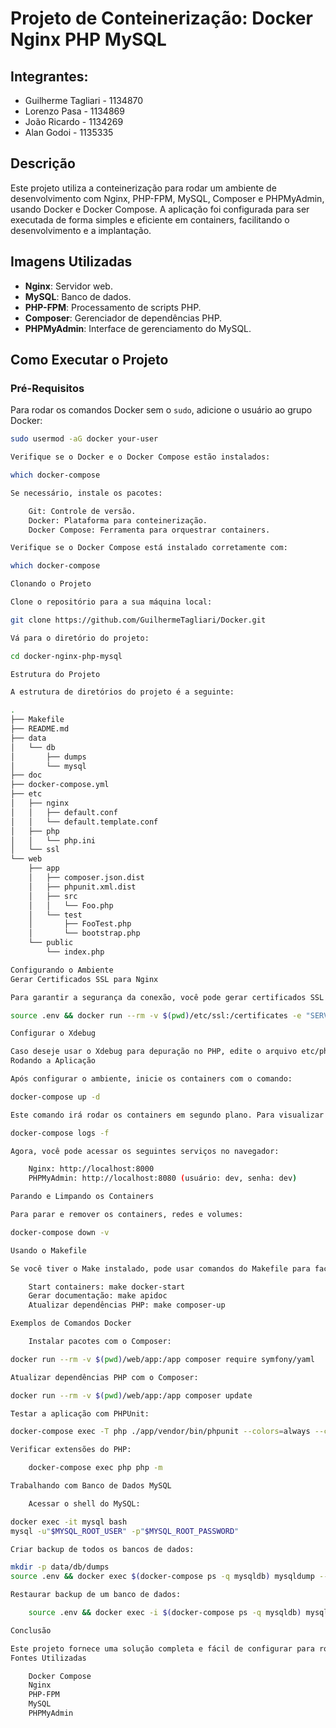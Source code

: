 # Projeto de Conteinerização: Docker Nginx PHP MySQL

## Integrantes:
- Guilherme Tagliari - 1134870
- Lorenzo Pasa - 1134869
- João Ricardo - 1134269
- Alan Godoi - 1135335

## Descrição

Este projeto utiliza a conteinerização para rodar um ambiente de desenvolvimento com Nginx, PHP-FPM, MySQL, Composer e PHPMyAdmin, usando Docker e Docker Compose. A aplicação foi configurada para ser executada de forma simples e eficiente em containers, facilitando o desenvolvimento e a implantação.

## Imagens Utilizadas

- **Nginx**: Servidor web.
- **MySQL**: Banco de dados.
- **PHP-FPM**: Processamento de scripts PHP.
- **Composer**: Gerenciador de dependências PHP.
- **PHPMyAdmin**: Interface de gerenciamento do MySQL.

## Como Executar o Projeto

### Pré-Requisitos

Para rodar os comandos Docker sem o `sudo`, adicione o usuário ao grupo Docker:

```bash
sudo usermod -aG docker your-user

Verifique se o Docker e o Docker Compose estão instalados:

which docker-compose

Se necessário, instale os pacotes:

    Git: Controle de versão.
    Docker: Plataforma para conteinerização.
    Docker Compose: Ferramenta para orquestrar containers.

Verifique se o Docker Compose está instalado corretamente com:

which docker-compose

Clonando o Projeto

Clone o repositório para a sua máquina local:

git clone https://github.com/GuilhermeTagliari/Docker.git

Vá para o diretório do projeto:

cd docker-nginx-php-mysql

Estrutura do Projeto

A estrutura de diretórios do projeto é a seguinte:

.
├── Makefile
├── README.md
├── data
│   └── db
│       ├── dumps
│       └── mysql
├── doc
├── docker-compose.yml
├── etc
│   ├── nginx
│   │   ├── default.conf
│   │   └── default.template.conf
│   ├── php
│   │   └── php.ini
│   └── ssl
└── web
    ├── app
    │   ├── composer.json.dist
    │   ├── phpunit.xml.dist
    │   ├── src
    │   │   └── Foo.php
    │   └── test
    │       ├── FooTest.php
    │       └── bootstrap.php
    └── public
        └── index.php

Configurando o Ambiente
Gerar Certificados SSL para Nginx

Para garantir a segurança da conexão, você pode gerar certificados SSL para o Nginx:

source .env && docker run --rm -v $(pwd)/etc/ssl:/certificates -e "SERVER=$NGINX_HOST" jacoelho/generate-certificate

Configurar o Xdebug

Caso deseje usar o Xdebug para depuração no PHP, edite o arquivo etc/php/php.ini e configure o IP remoto conforme o seu ambiente. Para o PHPStorm, consulte a documentação oficial.
Rodando a Aplicação

Após configurar o ambiente, inicie os containers com o comando:

docker-compose up -d

Este comando irá rodar os containers em segundo plano. Para visualizar os logs:

docker-compose logs -f

Agora, você pode acessar os seguintes serviços no navegador:

    Nginx: http://localhost:8000
    PHPMyAdmin: http://localhost:8080 (usuário: dev, senha: dev)

Parando e Limpando os Containers

Para parar e remover os containers, redes e volumes:

docker-compose down -v

Usando o Makefile

Se você tiver o Make instalado, pode usar comandos do Makefile para facilitar o desenvolvimento. Exemplos de comandos:

    Start containers: make docker-start
    Gerar documentação: make apidoc
    Atualizar dependências PHP: make composer-up

Exemplos de Comandos Docker

    Instalar pacotes com o Composer:

docker run --rm -v $(pwd)/web/app:/app composer require symfony/yaml

Atualizar dependências PHP com o Composer:

docker run --rm -v $(pwd)/web/app:/app composer update

Testar a aplicação com PHPUnit:

docker-compose exec -T php ./app/vendor/bin/phpunit --colors=always --configuration ./app

Verificar extensões do PHP:

    docker-compose exec php php -m

Trabalhando com Banco de Dados MySQL

    Acessar o shell do MySQL:

docker exec -it mysql bash
mysql -u"$MYSQL_ROOT_USER" -p"$MYSQL_ROOT_PASSWORD"

Criar backup de todos os bancos de dados:

mkdir -p data/db/dumps
source .env && docker exec $(docker-compose ps -q mysqldb) mysqldump --all-databases -u"$MYSQL_ROOT_USER" -p"$MYSQL_ROOT_PASSWORD" > "data/db/dumps/db.sql"

Restaurar backup de um banco de dados:

    source .env && docker exec -i $(docker-compose ps -q mysqldb) mysql -u"$MYSQL_ROOT_USER" -p"$MYSQL_ROOT_PASSWORD" < "data/db/dumps/db.sql"

Conclusão

Este projeto fornece uma solução completa e fácil de configurar para rodar uma aplicação PHP com Nginx e MySQL, utilizando Docker e Docker Compose. Você pode desenvolver e testar localmente, além de utilizar ferramentas como PHPMyAdmin para gerenciar seu banco de dados MySQL.
Fontes Utilizadas

    Docker Compose
    Nginx
    PHP-FPM
    MySQL
    PHPMyAdmin
